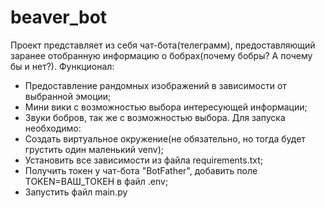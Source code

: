 # beaver_bot
Проект представляет из себя чат-бота(телеграмм), предоставляющий заранее отобранную информацию о бобрах(почему бобры? А почему бы и нет?).
Функционал:
- Предоставление рандомных изображений в зависимости от выбранной эмоции;
- Мини вики с возможностью выбора интересующей информации;
- Звуки бобров, так же с возможностью выбора.
Для запуска необходимо:
- Создать виртуальное окружение(не обязательно, но тогда будет грустить один маленький venv);
- Установить все зависимости из файла requirements.txt;
- Получить токен у чат-бота "BotFather", добавить поле TOKEN=ВАШ_ТОКЕН в файл .env;
- Запустить файл main.py
